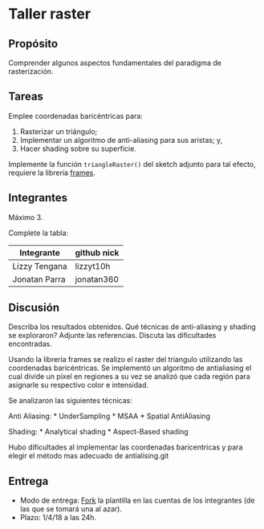 # Taller raster

## Propósito

Comprender algunos aspectos fundamentales del paradigma de rasterización.

## Tareas

Emplee coordenadas baricéntricas para:

1. Rasterizar un triángulo;
2. Implementar un algoritmo de anti-aliasing para sus aristas; y,
3. Hacer shading sobre su superficie.

Implemente la función ```triangleRaster()``` del sketch adjunto para tal efecto, requiere la librería [frames](https://github.com/VisualComputing/framesjs/releases).

## Integrantes

Máximo 3.

Complete la tabla:

|   Integrante  | github nick |
|---------------|-------------|
| Lizzy Tengana | lizzyt10h   |
| Jonatan Parra | jonatan360  |

## Discusión

Describa los resultados obtenidos. Qué técnicas de anti-aliasing y shading se exploraron? Adjunte las referencias. Discuta las dificultades encontradas.


Usando la librería frames se realizo el raster del triangulo utilizando las coordenadas baricéntricas. 
Se implementó un algoritmo de antialiasing el cual divide un pixel en regiones a su vez se analizó que cada región para asignarle su respectivo color e intensidad. 

Se analizaron las siguientes técnicas:

Anti Aliasing:
    * UnderSampling
    * MSAA
    * Spatial AntiAliasing

Shading:
    * Analytical shading
    * Aspect-Based shading

     
Hubo dificultades al implementar las coordenadas baricentricas y para elegir el método mas adecuado de antialising.git


## Entrega

* Modo de entrega: [Fork](https://help.github.com/articles/fork-a-repo/) la plantilla en las cuentas de los integrantes (de las que se tomará una al azar).
* Plazo: 1/4/18 a las 24h.
